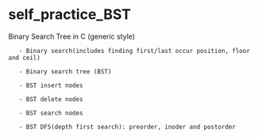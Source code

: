 # self_practice_BST

Binary Search Tree in C (generic style)

       - Binary search(includes finding first/last occur position, floor and ceil)

       - Binary search tree (BST)

       - BST insert nodes

       - BST delete nodes

       - BST search nodes

       - BST DFS(depth first search): preorder, inoder and postorder
       


